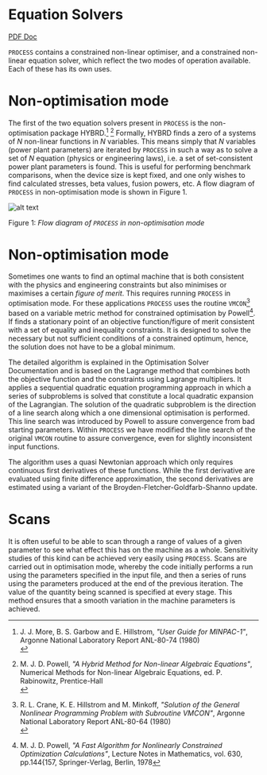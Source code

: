 # Equation Solvers

[PDF Doc](./media/equ-doc.pdf)

`PROCESS` contains a constrained non-linear optimiser, and a constrained non-linear equation solver, which reflect the two modes of operation available. Each of these has its own uses.

# Non-optimisation mode

The first of the two equation solvers present in `PROCESS` is the non-optimisation package HYBRD.[^1] [^2] Formally, HYBRD finds a zero of a systems of $N$ non-linear functions in $N$ variables. This means simply that $N$ variables (power plant parameters) are iterated by `PROCESS` in such a way as to solve a set of $N$ equation (physics or engineering laws), i.e. a set of set-consistent power plant parameters is found. This is useful for performing benchmark comparisons, when the device size is kept fixed, and one only wishes to find calculated stresses, beta values, fusion powers, etc. A flow diagram of `PROCESS` in non-optimisation mode is shown in Figure 1.

![alt text](../../img/flow_diagram.png "non-optimisation flow diagram")

Figure 1: *Flow diagram of `PROCESS` in non-optimisation mode*

# Non-optimisation mode

Sometimes one wants to find an optimal machine that is both consistent with the physics and engineering constraints but also minimises or maximises a certain *figure of merit*. This requires running `PROCESS` in optimisation mode. For these applications `PROCESS` uses the routine `VMCON`[^3] based on a variable metric method for constrained optimisation by Powell[^4]. If finds a stationary point of an objective function/figure of merit consistent with a set of equality and inequality constraints. It is designed to solve the necessary but not sufficient conditions of a constrained optimum, hence, the solution does not have to be a global minimum.

The detailed algorithm is explained in the Optimisation Solver Documentation and is based on the Lagrange method that combines both the objective function and the constraints using Lagrange multipliers. It applies a sequential quadratic equation programming approach in which a series of subproblems is solved that constitute a local quadratic expansion of the Lagrangian. The solution of the quadratic subproblem is the direction of a line search along which a one dimensional optimisation is performed. This line search was introduced by Powell to assure convergence from bad starting parameters. Within `PROCESS` we have modified the line search of the original `VMCON` routine to assure convergence, even for slightly inconsistent input functions.

The algorithm uses a quasi Newtonian approach which only requires continuous first derivatives of these functions. While the first derivative are evaluated using finite difference approximation, the second derivatives are estimated using a variant of the Broyden-Fletcher-Goldfarb-Shanno update.

# Scans

It is often useful to be able to scan through a range of values of a given parameter to see what effect this has on the machine as a whole. Sensitivity studies of this kind can be achieved very easily using `PROCESS`. Scans are carried out in optimisation mode, whereby the code initially performs a run using the parameters specified in the input file, and then a series of runs using the parameters produced at the end of the previous iteration. The value of the quantity being scanned is specified at every stage. This method ensures that a smooth variation in the machine parameters is achieved.

[^1]: J. J. More, B. S. Garbow and E. Hillstrom, *"User Guide for MINPAC-1"*, Argonne National Laboratory Report ANL-80-74 (1980) <br>
[^2]: M. J. D. Powell, *"A Hybrid Method for Non-linear Algebraic Equations"*, Numerical Methods for Non-linear Algebraic Equations, ed. P. Rabinowitz, Prentice-Hall<br>
[^3]: R. L. Crane, K. E. Hillstrom and M. Minkoff, *"Solution of the General Nonlinear Programming Problem with Subroutine VMCON"*, Argonne National Laboratory Report ANL-80-64 (1980)<br>
[^4]: M. J. D. Powell, *"A Fast Algorithm for Nonlinearly Constrained Optimization Calculations"*, Lecture Notes in Mathematics, vol. 630, pp.144{157, Springer-Verlag, Berlin, 1978